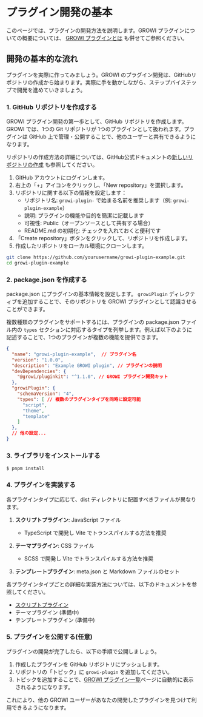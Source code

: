 # プラグイン開発の基本

このページでは、プラグインの開発方法を説明します。GROWI プラグインについての概要については、 [GROWI プラグインとは](/ja/dev/plugin/overview.md) も併せてご参照ください。

## 開発の基本的な流れ

プラグインを実際に作ってみましょう。GROWI のプラグイン開発は、GitHubリポジトリの作成から始まります。実際に手を動かしながら、ステップバイステップで開発を進めていきましょう。

### 1. GitHub リポジトリを作成する

GROWI プラグイン開発の第一歩として、GitHub リポジトリを作成します。GROWI では、1つの Git リポジトリが 1つのプラグインとして扱われます。プラグインは GitHub 上で管理・公開することで、他のユーザーと共有できるようになります。

リポジトリの作成方法の詳細については、GitHub公式ドキュメントの[新しいリポジトリの作成](https://docs.github.com/ja/repositories/creating-and-managing-repositories/creating-a-new-repository) も参照してください。

1. GitHub アカウントにログインします。
2. 右上の「+」アイコンをクリックし、「New repository」を選択します。
3. リポジトリに関する以下の情報を設定します：
   - リポジトリ名: `growi-plugin-` で始まる名前を推奨します（例: `growi-plugin-example`）
   - 説明: プラグインの機能や目的を簡潔に記載します
   - 可視性: Public（オープンソースとして共有する場合）
   - README.md の初期化: チェックを入れておくと便利です
4. 「Create repository」ボタンをクリックして、リポジトリを作成します。
5. 作成したリポジトリをローカル環境にクローンします。

```bash
git clone https://github.com/yourusername/growi-plugin-example.git
cd growi-plugin-example
```

### 2. package.json を作成する

package.json にプラグインの基本情報を設定します。 `growiPlugin` ディレクティブを追加することで、そのリポジトリを GROWI プラグインとして認識させることができます。

複数種類のプラグインをサポートするには、プラグインの package.json ファイル内の `types` セクションに対応するタイプを列挙します。例えば以下のように記述することで、1つのプラグインが複数の機能を提供できます。

```json
{
  "name": "growi-plugin-example",  // プラグイン名
  "version": "1.0.0",
  "description": "Example GROWI plugin", // プラグインの説明
  "devDependencies": {
    "@growi/pluginkit": "^1.1.0", // GROWI プラグイン開発キット
  },
  "growiPlugin": {
    "schemaVersion": "4",
    "types": [ // 複数のプラグインタイプを同時に設定可能
      "script",
      "theme",
      "template"
    ]
  },
  // 他の設定...
}
```

### 3. ライブラリをインストールする

```
$ pnpm install
```

### 4. プラグインを実装する

各プラグインタイプに応じて、dist ディレクトリに配置すべきファイルが異なります。

1. **スクリプトプラグイン**: JavaScript ファイル
   - TypeScript で開発し Vite でトランスパイルする方法を推奨

2. **テーマプラグイン**: CSS ファイル
   - SCSS で開発し Vite でトランスパイルする方法を推奨

3. **テンプレートプラグイン**: meta.json と Markdown ファイルのセット

各プラグインタイプごとの詳細な実装方法については、以下のドキュメントを参照してください。

- [スクリプトプラグイン](/ja/dev/plugin/script.html)
- テーマプラグイン (準備中)
- テンプレートプラグイン (準備中)

### 5. プラグインを公開する(任意)

プラグインの開発が完了したら、以下の手順で公開しましょう。

1. 作成したプラグインを GitHub リポジトリにプッシュします。
2. リポジトリの「トピック」に `growi-plugin` を追加してください。
3. トピックを追加することで、[GROWI プラグイン一覧](https://growi.org/plugins)ページに自動的に表示されるようになります。

これにより、他の GROWI ユーザーがあなたの開発したプラグインを見つけて利用できるようになります。
